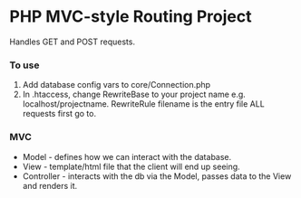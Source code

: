 # PHP MVC-style Routing Project

Handles GET and POST requests.

### To use

1. Add database config vars to core/Connection.php
2. In .htaccess, change RewriteBase to your project name e.g. localhost/projectname. RewriteRule filename is the entry file ALL requests first go to.

### MVC

- Model - defines how we can interact with the database.
- View - template/html file that the client will end up seeing.
- Controller - interacts with the db via the Model, passes data to the View and renders it.
